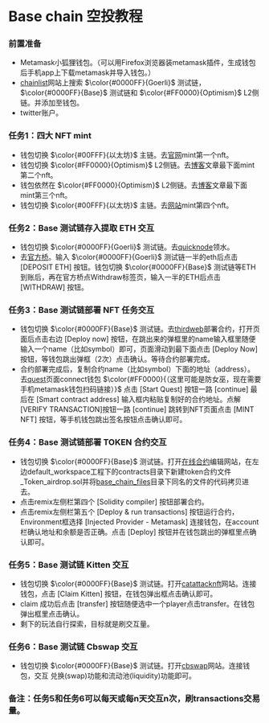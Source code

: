 # Base chain 空投教程

### 前置准备
* Metamask小狐狸钱包。（可以用Firefox浏览器装metamask插件，生成钱包后手机app上下载metamask并导入钱包。）
* [chainlist](https://chainlist.org/)网站上搜索 $\color{#0000FF}{Goerli}$ 测试链， $\color{#0000FF}{Base}$ 测试链和 $\color{#FF0000}{Optimism}$ L2侧链。并添加至钱包。
* twitter账户。

### 任务1：四大 NFT mint
* 钱包切换 $\color{#00FFF}{以太坊}$ 主链。去[官网](https://mint.base.org/)mint第一个nft。
* 钱包切换 $\color{#FF0000}{Optimism}$ L2侧链。去[博客](https://base.mirror.xyz/H_KPwV31M7OJT-THUnU7wYjOF16Sy7aWvaEr5cgHi8I)文章最下面mint第二个nft。
* 钱包依然在 $\color{#FF0000}{Optimism}$ L2侧链。去[博客](https://base.mirror.xyz/nft/0x0856c0E5DDCfC71Ad07D765ddCabAc0eac5b283a/0)文章最下面mint第三个nft。
* 钱包切换 $\color{#00FFF}{以太坊}$ 主链。去[网站](https://zora.co/collect/0x554f3b93d82ce2435206f3ad8ac4154d056cd18e)mint第四个nft。

### 任务2：Base 测试链存入提取 ETH 交互
* 钱包切换 $\color{#0000FF}{Goerli}$ 测试链。去[quicknode](https://faucet.quicknode.com/drip)领水。
* 去[官方桥](https://bridge.base.org/deposit)。输入 $\color{#0000FF}{Goerli}$ 测试链一半的eth后点击 [DEPOSIT ETH] 按钮。钱包切换 $\color{#0000FF}{Base}$ 测试链等ETH到账后，再在官方桥点Withdraw标签页，输入一半的ETH后点击 [WITHDRAW] 按钮。

### 任务3：Base 测试链部署 NFT 任务交互
* 钱包切换 $\color{#0000FF}{Base}$ 测试链。去[thirdweb](https://thirdweb.com/thirdweb.eth/DropERC721)部署合约，打开页面后点击右边 [Deploy now] 按钮，在跳出来的弹框里的name输入框里随便输入一个name（比如symbol）即可，页面滑动到最下面点击 [Deploy Now] 按钮，等钱包跳出弹框（2次）点击确认。等待合约部署完成。
* 合约部署完成后，复制合约name（比如symbol）下面的地址（address）。去[quest](https://quests.base.org)页面connect钱包 $\color{#FF0000}{（这里可能是防女巫，现在需要手机metamask钱包扫码链接）}$ 点击 [Start Quest] 按钮一路 [continue] 最后在 [Smart contract address] 输入框内粘贴复制好的合约地址。点解 [VERIFY TRANSACTION]按钮一路 [continue] 跳转到NFT页面点击 [MINT NFT] 按钮，等手机钱包跳出签名按钮点击确认即可。

### 任务4：Base 测试链部署 TOKEN 合约交互
* 钱包切换 $\color{#0000FF}{Base}$ 测试链。打开[在线合约](remix.ethereum.org/)编辑网站，在左边default_workspace工程下的contracts目录下新建token合约文件_Token_airdrop.sol并将[base_chain_files](https://github.com/ccenlei/airdrops/tree/main/base_chain_files)目录下同名的文件的代码拷贝进去。
* 点击remix左侧栏第四个 [Solidity compiler] 按钮部署合约。
* 点击remix左侧栏第五个 [Deploy & run transactions] 按钮运行合约，Environment框选择 [Injected Provider - Metamask] 连接钱包，在account栏确认地址和余额是否正确。点击 [Deploy] 按钮并在钱包跳出的弹框里点确认即可。

### 任务5：Base 测试链 Kitten 交互
* 钱包切换 $\color{#0000FF}{Base}$ 测试链。打开[catattacknft](https://catattacknft.vercel.app/)网站。连接钱包，点击 [Claim Kitten] 按钮，在钱包弹出框点击确认即可。
* claim 成功后点击 [transfer] 按钮随便选中一个player点击transfer。在钱包弹出框里点击确认。
* 剩下的玩法自行探索，目标就是刷交互量。

### 任务6：Base 测试链 Cbswap 交互
* 钱包切换 $\color{#0000FF}{Base}$ 测试链。打开[cbswap](https://app.cbswap.io/#/swap)网站。连接钱包，交互 兑换(swap)功能和流动池(liquidity)功能即可。

### 备注：任务5和任务6可以每天或每n天交互n次，刷transactions交易量。